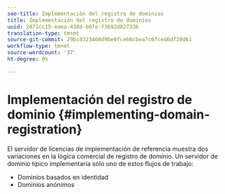 ```yaml
---
seo-title: Implementación del registro de dominios
title: Implementación del registro de dominios
uuid: 2871cc15-eaea-430d-b6fe-f3692d82733b
translation-type: tm+mt
source-git-commit: 29bc8323460d9be0fce66cbea7c6fce46df20d61
workflow-type: tm+mt
source-wordcount: '37'
ht-degree: 0%

---
```



# Implementación del registro de dominio {#implementing-domain-registration}

El servidor de licencias de implementación de referencia muestra dos variaciones en la lógica comercial de registro de dominio. Un servidor de dominio típico implementaría sólo uno de estos flujos de trabajo:

* Dominios basados en identidad
* Dominios anónimos

